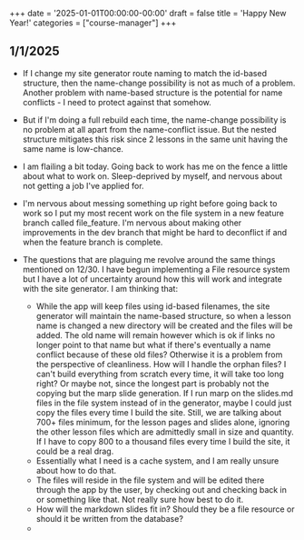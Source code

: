 +++
date = '2025-01-01T00:00:00-00:00'
draft = false
title = 'Happy New Year!'
categories = ["course-manager"]
+++

## 1/1/2025

- If I change my site generator route naming to match the id-based structure, then the name-change possibility is not as much of a problem. Another problem with name-based structure is the potential for name conflicts - I need to protect against that somehow.
- But if I'm doing a full rebuild each time, the name-change possibility is no problem at all apart from the name-conflict issue. But the nested structure mitigates this risk since 2 lessons in the same unit having the same name is low-chance.

- I am flailing a bit today. Going back to work has me on the fence a little about what to work on. Sleep-deprived by myself, and nervous about not getting a job I've applied for.
- I'm nervous about messing something up right before going back to work so I put my most recent work on the file system in a new feature branch called file_feature. I'm nervous about making other improvements in the dev branch that might be hard to deconflict if and when the feature branch is complete.
- The questions that are plaguing me revolve around the same things mentioned on 12/30. I have begun implementing a File resource system but I have a lot of uncertainty around how this will work and integrate with the site generator. I am thinking that:
  - While the app will keep files using id-based filenames, the site generator will maintain the name-based structure, so when a lesson name is changed a new directory will be created and the files will be added. The old name will remain however which is ok if links no longer point to that name but what if there's eventually a name conflict because of these old files? Otherwise it is a problem from the perspective of cleanliness. How will I handle the orphan files? I can't build everything from scratch every time, it will take too long right?  Or maybe not, since the longest part is probably not the copying but the marp slide generation. If I run marp on the slides.md files in the file system instead of in the generator, maybe I could just copy the files every time I build the site. Still, we are talking about 700+ files minimum, for the lesson pages and slides alone, ignoring the other lesson files which are admittedly small in size and quantity. If I have to copy 800 to a thousand files every time I build the site, it could be a real drag.
  - Essentially what I need is a cache system, and I am really unsure about how to do that.
  - The files will reside in the file system and will be edited there through the app by the user, by checking out and checking back in or something like that. Not really sure how best to do it.
  - How will the markdown slides fit in?  Should they be a file resource or should it be written from the database?
  -
